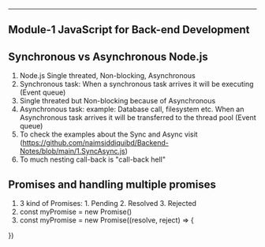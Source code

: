 ----------------------------------
Module-1 JavaScript for Back-end Development
----------------------------------
## Synchronous vs Asynchronous Node.js
1. Node.js Single threated, Non-blocking, Asynchronous
2. Synchronous task: When a synchronous task arrives it will be executing (Event queue)
3. Single threated but Non-blocking because of Asynchronous
4. Asynchronous task: example: Database call, filesystem etc. When an Asynchronous task arrives it will be transferred to the thread pool (Event queue)
5. To check the examples about the Sync and Async visit (https://github.com/naimsiddiquibd/Backend-Notes/blob/main/1.SyncAsync.js)
6. To much nesting call-back is "call-back hell"

## Promises and handling multiple promises
1. 3 kind of Promises: 1. Pending 2. Resolved 3. Rejected
2. const myPromise = new Promise()
3. const myPromise = new Promise((resolve, reject) => {
    <!-- Asynchronous task -->
})